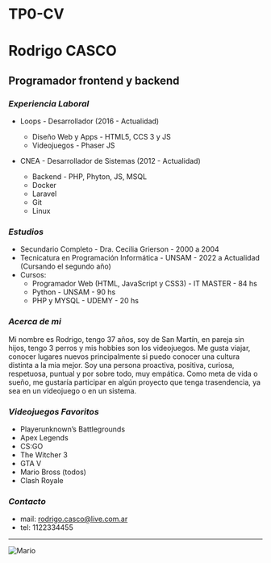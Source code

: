 # TP0-CV

# **Rodrigo CASCO**

## **Programador frontend y backend**

### _**Experiencia Laboral**_

- Loops - Desarrollador (2016 - Actualidad)
    - Diseño Web  y Apps - HTML5, CCS 3 y JS
    - Videojuegos - Phaser JS

- CNEA - Desarrollador de Sistemas (2012 - Actualidad)
    - Backend - PHP, Phyton, JS, MSQL
    - Docker
    - Laravel
    - Git
    - Linux

### _**Estudios**_

- Secundario Completo - Dra. Cecilia Grierson - 2000 a 2004
- Tecnicatura en Programación Informática - UNSAM - 2022 a Actualidad (Cursando el segundo año)
- Cursos:
    - Programador Web (HTML, JavaScript y CSS3) - IT MASTER - 84 hs
    - Python - UNSAM - 90 hs
    - PHP y MYSQL - UDEMY - 20 hs

### _**Acerca de mi**_

Mi nombre es Rodrigo, tengo 37 años, soy de San Martín, en pareja sin hijos, tengo 3 perros y mis hobbies son los videojuegos. Me gusta viajar, conocer lugares nuevos principalmente si puedo conocer una cultura distinta a la mia mejor.
Soy una persona proactiva, positiva, curiosa, respetuosa, puntual y por sobre todo, muy empática.
Como meta de vida o sueño, me gustaría participar en algún proyecto que tenga trasendencia, ya sea en un videojuego o en un sistema.

### _**Videojuegos Favoritos**_

- Playerunknown’s Battlegrounds
- Apex Legends
- CS:GO
- The Witcher 3
- GTA V
- Mario Bross (todos)
- Clash Royale    

### _**Contacto**_

- mail: rodrigo.casco@live.com.ar
- tel: 1122334455

***

![Mario](https://media.gifdb.com/nintendo-super-mario-3d-pixel-art-animation-djgq0is0hhy0y7li.gif)